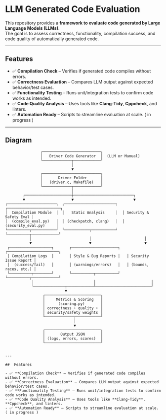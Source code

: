 #  LLM Generated Code Evaluation

This repository provides a **framework to evaluate code generated by Large Language Models (LLMs)**.  
The goal is to assess correctness, functionality, compilation success, and code quality of automatically generated code.

---

##  Features

- ✅ **Compilation Check** – Verifies if generated code compiles without errors.  
- ✅ **Correctness Evaluation** – Compares LLM output against expected behavior/test cases.  
- ✅ **Functionality Testing** – Runs unit/integration tests to confirm code works as intended.  
- ✅ **Code Quality Analysis** – Uses tools like **Clang-Tidy**, **Cppcheck**, and linters.  
- ✅ **Automation Ready** – Scripts to streamline evaluation at scale.  ( in progress )

---

##  Diagram 

```text
                ┌──────────────────────────┐
                │   Driver Code Generator  │  (LLM or Manual)
                └─────────────┬────────────┘
                              │
                              ▼
                ┌──────────────────────────┐
                │       Driver Folder      │
                │   (driver.c, Makefile)   │
                └─────────────┬────────────┘
                              │
        ┌─────────────────────┼───────────────────────────┐
        ▼                     ▼                           ▼
┌──────────────────────┐  ┌───────────────────────┐  ┌────────────────────────┐
│  Compilation Module  │  │   Static Analysis     │  │ Security & Safety Eval │
│  (compile_eval.py)   │  │ (checkpatch, clang)   │  │ (security_eval.py)     │
└──────────┬───────────┘  └───────────┬───────────┘  └──────────┬────────────┘
           │                          │                        │
           ▼                          ▼                        ▼
 ┌───────────────────┐       ┌─────────────────────┐   ┌───────────────────────┐
 │ Compilation Logs  │       │ Style & Bug Reports │   │ Security Issue Report │
 │  (success/fail)   │       │ (warnings/errors)   │   │ (bounds, races, etc.) │
 └──────────┬────────┘       └──────────┬──────────┘   └──────────┬────────────┘
            │                           │                         │
            └──────────────┬────────────┴─────────────────────────┘
                           ▼                          
                 ┌─────────────────────────┐
                 │     Metrics & Scoring   │
                 │      (scoring.py)       │
                 │ correctness + quality + │
                 │ security/safety weights │
                 └─────────────┬───────────┘
                               │
                               ▼
                 ┌─────────────────────────┐
                 │       Output JSON       │
                 │ (logs, errors, scores)  │
                 └─────────────────────────┘


---

##  Features

- ✅ **Compilation Check** – Verifies if generated code compiles without errors.  
- ✅ **Correctness Evaluation** – Compares LLM output against expected behavior/test cases.  
- ✅ **Functionality Testing** – Runs unit/integration tests to confirm code works as intended.  
- ✅ **Code Quality Analysis** – Uses tools like **Clang-Tidy**, **Cppcheck**, and linters.  
- ✅ **Automation Ready** – Scripts to streamline evaluation at scale.  ( in progress )
